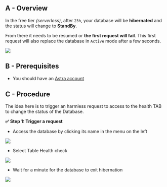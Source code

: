 ## A - Overview

In the free tier _(serverless)_, after `23h`, your database will be **hibernated** and the status will change to **StandBy**.

From there it needs to be resumed or **the first request will fail**. This first request will also replace the database in `Active` mode after a few seconds.

<img src="/img/astra/exit-hibernation-1.png" />

## B - Prerequisites

- You should have an [Astra account](http://astra.datastax.com/)

## C - Procedure

The idea here is to trigger an harmless request to access to the health TAB to change the status of the Database.

**✅ Step 1: Trigger a request**

- Access the database by clicking its name in the menu on the left

<img src="/img/astra/exit-hibernation-2.png" />

- Select Table Health check

<img src="/img/astra/exit-hibernation-3.png" />

- Wait for a minute for the database to exit hibernation

<img src="/img/astra/exit-hibernation-4.png" />
